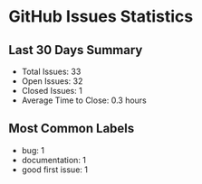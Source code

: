 # GitHub Issues Statistics

## Last 30 Days Summary
- Total Issues: 33
- Open Issues: 32
- Closed Issues: 1
- Average Time to Close: 0.3 hours

## Most Common Labels
- bug: 1
- documentation: 1
- good first issue: 1
